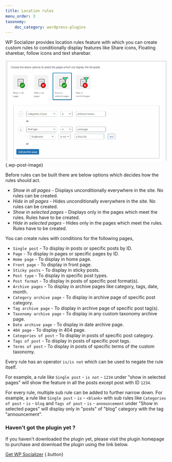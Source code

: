 ```yaml
---
title: Location rules
menu_order: 3
taxonomy:
    doc_category: wordpress-plugins
---
```


WP Socializer provides location rules feature with which you can create custom rules to conditionally display features like Share icons, Floating sharebar, follow icons and text sharebar.

![Location rule settings in WP Socializer WordPress plugin](/_images/wpsr-doc-location-rules.png) {.wp-post-image}

Before rules can be built there are below options which decides how the rules should act.

* _Show in all pages_ - Displays unconditionally everywhere in the site. No rules can be created.
* _Hide in all pages_ - Hides unconditionally everywhere in the site. No rules can be created.
* _Show in selected pages_ - Displays only in the pages which meet the rules. Rules have to be created.
* _Hide in selected pages_ - Hides only in the pages which meet the rules. Rules have to be created.

You can create rules with conditions for the following pages,

* `Single post` - To display in posts or specific posts by ID.
* `Page` - To display in pages or specific pages by ID.
* `Home page` - To display in home page.
* `Front page` - To display in front page.
* `Sticky posts` - To display in sticky posts.
* `Post type` - To display in specific post types.
* `Post format` - To display in posts of specific post format(s).
* `Archive pages` - To display in archive pages like category, tags, date, month.
* `Category archive page` - To display in archive page of specific post category.
* `Tag archive page` - To display in archive page of specific post tag(s).
* `Taxonomy archive page` - To display in any custom taxonomy archive page.
* `Date archive page` - To display in date archive page.
* `404 page` - To display in 404 page.
* `Categories of post` - To display in posts of specific post category.
* `Tags of post` - To display in posts of specific post tags.
* `Terms of post` - To display in posts of specific terms of the custom taxonomy.

Every rule has an operator `is/is not` which can be used to negate the rule itself.

For example, a rule like `Single post` - `is not` - `1234` under "show in selected pages" will show the feature in all the posts except post with ID `1234`.

For every rule, multiple sub rule can be added to further narrow down. For example, a rule like `Single post` - `is` - `<blank>` with sub rules like `Categories of post` - `is` - `blog` and `Tags of post` - `is` - `announcement` under "Show in selected pages" will display only in "posts" of "blog" category with the tag "announcement".

### Haven't got the plugin yet ?

If you haven't downloaded the plugin yet, please visit the plugin homepage to purchase and download the plugin using the link below.

[Get WP Socializer](/wordpress-plugins/wp-socializer/) {.button}